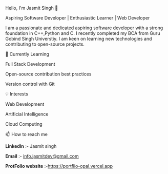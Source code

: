 


Hello, I'm Jasmit Singh 👋

Aspiring Software Developer | Enthusiastic Learner | Web Developer

I am a passionate and dedicated aspiring software developer with a strong foundation in C++,Python and C. I recently completed my 
BCA from Guru Gobind Singh Universtiy. I am keen on learning new technologies and contributing to open-source projects.


🌱 Currently Learning

Full Stack Development 

Open-source contribution best practices

Version control with Git


💡 Interests

Web Development

Artificial Intelligence

Cloud Computing

📫 How to reach me

 **LinkedIn** :- Jasmit singh

**Email** :- info.jasmitdev@gmail.com
 
**ProtFolio website** :-https://portflio-opal.vercel.app




